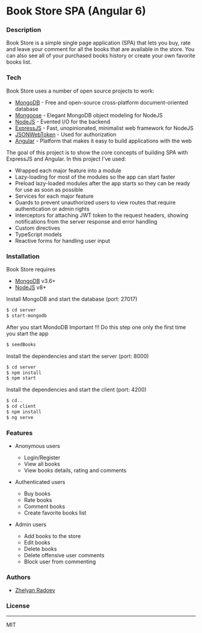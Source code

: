 # Book Store SPA (Angular 6)

### Description

Book Store is a simple single page application (SPA) that lets you buy, rate and leave your comment for all the books that are available in the store. You can also see all of your purchased books history or create your own favorite books list.

### Tech

Book Store uses a number of open source projects to work:
* [MongoDB](https://www.mongodb.com) - Free and open-source cross-platform document-oriented database
* [Mongoose](http://mongoosejs.com/index.html) - Elegant MongoDB object modeling for NodeJS
* [NodeJS](https://nodejs.org/en/) - Evented I/O for the backend
* [ExpressJS](https://expressjs.com) - Fast, unopinionated, minimalist web framework for NodeJS
* [JSONWebToken](https://jwt.io) - Used for authorization
* [Angular](https://angular.io) - Platform that makes it easy to build applications with the web

The goal of this project is to show the core concepts of building SPA with ExpressJS and Angular. In this project I've used:

* Wrapped each major feature into a module
* Lazy-loading for most of the modules so the app can start faster
* Preload lazy-loaded modules after the app starts so they can be ready for use as soon as possible
* Services for each major feature
* Guards to prevent unauthorized users to view routes that require authentication or admin rights
* Interceptors for attaching JWT token to the request headers, showing notifications from the server response and error handling
* Custom directives
* TypeScript models
* Reactive forms for handling user input

### Installation

Book Store requires 
* [MongoDB](https://www.mongodb.com/download-center#community) v3.6+
* [NodeJS](https://nodejs.org/en/) v8+

Install MongoDB and start the database (port: 27017)

```sh
$ cd server
$ start-mongodb
```

After you start MondoDB
Important !!!
Do this step one only the first time you start the app

```sh
$ seedBooks
```

Install the dependencies and start the server (port: 8000)

```sh
$ cd server
$ npm install
$ npm start
```

Install the dependencies and start the client (port: 4200)

```sh
$ cd..
$ cd client
$ npm install
$ ng serve
```

### Features

- Anonymous users
    - Login/Register
    - View all books
    - View books details, rating and comments

- Authenticated users
    - Buy books
    - Rate books
    - Comment books
    - Create favorite books list

- Admin users
    - Add books to the store
    - Edit books
    - Delete books
    - Delete offensive user comments
    - Block user from commenting

### Authors

* [Zhelyan Radoev](https://github.com/jeliozver)

### License
----

MIT